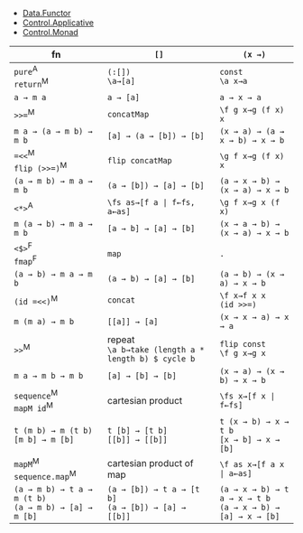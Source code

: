 * [Data.Functor](http://hackage.haskell.org/package/base-4.12.0.0/docs/Data-Functor.html)
* [Control.Applicative](http://hackage.haskell.org/package/base-4.12.0.0/docs/Control-Applicative.html)
* [Control.Monad](http://hackage.haskell.org/package/base-4.12.0.0/docs/Control-Monad.html)

|fn|`[]`|`(x →)`|
|-|-|-|
| `pure`<sup>A</sup> <br> `return`<sup>M</sup> | `(:[])` <br> `\a→[a]` | `const` <br> `\a x→a` |
| `a → m a` | `a → [a]` | `a → x → a` |
| `>>=`<sup>M</sup> | `concatMap` | `\f g x→g (f x) x` |
| `m a → (a → m b) → m b` | `[a] → (a → [b]) → [b]` | `(x → a) → (a → x → b) → x → b` |
| `=<<`<sup>M</sup> <br> `flip (>>=)`<sup>M</sup> | `flip concatMap` | `\g f x→g (f x) x` |
| `(a → m b) → m a → m b` | `(a → [b]) → [a] → [b]` | `(a → x → b) → (x → a) → x → b`
| `<*>`<sup>A</sup> | `\fs as→[f a \| f←fs, a←as]` | `\g f x→g x (f x)` |
| `m (a → b) → m a → m b` | `[a → b] → [a] → [b]` | `(x → a → b) → (x → a) → x → b` |
| `<$>`<sup>F</sup> <br> `fmap`<sup>F</sup> | `map` | `.` |
| `(a → b) → m a → m b` | `(a → b) → [a] → [b]` | `(a → b) → (x → a) → x → b` |
| `(id =<<)`<sup>M</sup> | `concat` | `\f x→f x x` <br> `(id >>=)` |
| `m (m a) → m b` | `[[a]] → [a]` | `(x → x → a) → x → a`
| `>>`<sup>M</sup> | repeat <br> `\a b→take (length a * length b) $ cycle b` | `flip const` <br> `\f g x→g x` |
| `m a → m b → m b` | `[a] → [b] → [b]` | `(x → a) → (x → b) → x → b` |
| `sequence`<sup>M</sup> <br> `mapM id`<sup>M</sup> | cartesian product | `\fs x→[f x \| f←fs]` |
| `t (m b) → m (t b)` <br> `[m b] → m [b]` | `t [b] → [t b]` <br> `[[b]] → [[b]]` | `t (x → b) → x → t b` <br> `[x → b] → x → [b]` |
| `mapM`<sup>M</sup> <br> `sequence.map`<sup>M</sup> | cartesian product of map | `\f as x→[f a x \| a←as]` |
| `(a → m b) → t a → m (t b)` <br> `(a → m b) → [a] → m [b]` | `(a → [b]) → t a → [t b]` <br> `(a → [b]) → [a] → [[b]]` | `(a → x → b) → t a → x → t b` <br> `(a → x → b) → [a] → x → [b]` |
